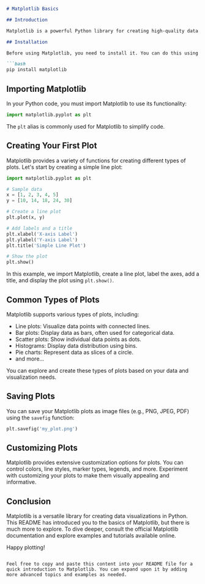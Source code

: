 ```markdown
# Matplotlib Basics

## Introduction

Matplotlib is a powerful Python library for creating high-quality data visualizations, such as charts, graphs, and plots. It is widely used in data science, scientific research, and engineering for visualizing data and conveying insights. This README will guide you through the basics of Matplotlib.

## Installation

Before using Matplotlib, you need to install it. You can do this using `pip`, Python's package manager:

```bash
pip install matplotlib
```

## Importing Matplotlib

In your Python code, you must import Matplotlib to use its functionality:

```python
import matplotlib.pyplot as plt
```

The `plt` alias is commonly used for Matplotlib to simplify code.

## Creating Your First Plot

Matplotlib provides a variety of functions for creating different types of plots. Let's start by creating a simple line plot:

```python
import matplotlib.pyplot as plt

# Sample data
x = [1, 2, 3, 4, 5]
y = [10, 14, 18, 24, 30]

# Create a line plot
plt.plot(x, y)

# Add labels and a title
plt.xlabel('X-axis Label')
plt.ylabel('Y-axis Label')
plt.title('Simple Line Plot')

# Show the plot
plt.show()
```

In this example, we import Matplotlib, create a line plot, label the axes, add a title, and display the plot using `plt.show()`.

## Common Types of Plots

Matplotlib supports various types of plots, including:

- Line plots: Visualize data points with connected lines.
- Bar plots: Display data as bars, often used for categorical data.
- Scatter plots: Show individual data points as dots.
- Histograms: Display data distribution using bins.
- Pie charts: Represent data as slices of a circle.
- and more...

You can explore and create these types of plots based on your data and visualization needs.

## Saving Plots

You can save your Matplotlib plots as image files (e.g., PNG, JPEG, PDF) using the `savefig` function:

```python
plt.savefig('my_plot.png')
```

## Customizing Plots

Matplotlib provides extensive customization options for plots. You can control colors, line styles, marker types, legends, and more. Experiment with customizing your plots to make them visually appealing and informative.

## Conclusion

Matplotlib is a versatile library for creating data visualizations in Python. This README has introduced you to the basics of Matplotlib, but there is much more to explore. To dive deeper, consult the official Matplotlib documentation and explore examples and tutorials available online.

Happy plotting!
```

Feel free to copy and paste this content into your README file for a quick introduction to Matplotlib. You can expand upon it by adding more advanced topics and examples as needed.
